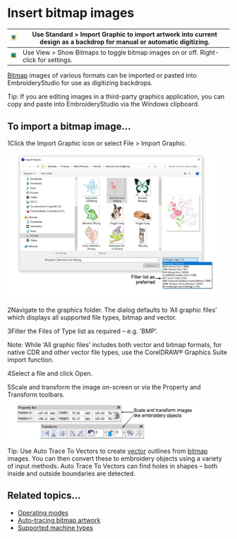 # Insert bitmap images

| ![ImportGraphic.png](assets/ImportGraphic.png) | Use Standard > Import Graphic to import artwork into current design as a backdrop for manual or automatic digitizing. |
| ---------------------------------------------- | --------------------------------------------------------------------------------------------------------------------- |
| ![ShowBitmaps.png](assets/ShowBitmaps.png)     | Use View > Show Bitmaps to toggle bitmap images on or off. Right-click for settings.                                  |

[Bitmap](../../glossary/glossary) images of various formats can be imported or pasted into EmbroideryStudio for use as digitizing backdrops.

Tip: If you are editing images in a third-party graphics application, you can copy and paste into EmbroideryStudio via the Windows clipboard.

## To import a bitmap image...

1Click the Import Graphic icon or select File > Import Graphic.

![ImportGraphicDroplist.png](assets/ImportGraphicDroplist.png)

2Navigate to the graphics folder. The dialog defaults to ‘All graphic files’ which displays all supported file types, bitmap and vector.

3Filter the Files of Type list as required – e.g. ‘BMP’.

Note: While ‘All graphic files’ includes both vector and bitmap formats, for native CDR and other vector file types, use the CorelDRAW® Graphics Suite import function.

4Select a file and click Open.

5Scale and transform the image on-screen or via the Property and Transform toolbars.

![bitmaps00044.png](assets/bitmaps00044.png)

Tip: Use Auto Trace To Vectors to create [vector](../../glossary/glossary) outlines from [bitmap](../../glossary/glossary) images. You can then convert these to embroidery objects using a variety of input methods. Auto Trace To Vectors can find holes in shapes – both inside and outside boundaries are detected.

## Related topics...

- [Operating modes](../../Basics/basics/Operating_modes)
- [Auto-tracing bitmap artwork](../vectors/Auto-tracing_bitmap_artwork)
- [Supported machine types](../../Management/formats/Supported_machine_types)
